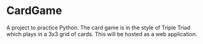 # CardGame
A project to practice Python. The card game is in the style of Triple Triad which plays in a 3x3 grid of cards. This will be hosted as a web application.

